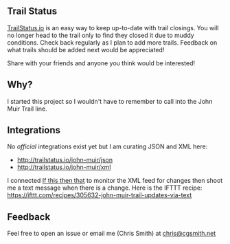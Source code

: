 ## Trail Status

[TrailStatus.io](http://trailstatus.io) is an easy way to keep up-to-date with trail closings.  You will no longer head
to the trail only to find they closed it due to muddy conditions.  Check back regularly as I plan to add more trails.  Feedback
on what trails should be added next would be appreciated!

Share with your friends and anyone you think would be interested!

## Why?
I started this project so I wouldn't have to remember to call into the John Muir Trail line. 

## Integrations
No *official* integrations exist yet but I am curating JSON and XML here:

- http://trailstatus.io/john-muir/json
- http://trailstatus.io/john-muir/xml

I connected [If this then that](http://ifttt.com) to monitor the XML feed for changes then shoot me a text message when there is a change.  Here is
the IFTTT recipe: https://ifttt.com/recipes/305632-john-muir-trail-updates-via-text

## Feedback
Feel free to open an issue or email me (Chris Smith) at chris@cgsmith.net
